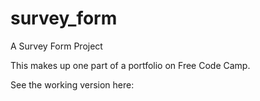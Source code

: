 # survey_form


A Survey Form Project

This makes up one part of a portfolio on Free Code Camp.

See the working version here:
